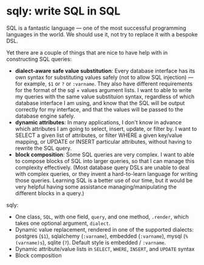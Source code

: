 # sqly: write SQL in SQL

SQL is a fantastic language — one of the most successful programming languages in the world. We should use it, not try to replace it with a bespoke DSL. 

Yet there are a couple of things that are nice to have help with in constructing SQL queries:

* **dialect-aware safe value substitution**: Every database interface has its own syntax for substituting values safely (not to allow SQL injection) — for example, `$1` or `?` or `:varname`. They also have different requirements for the format of the sql + values argument lists. I want to able to write my queries with the same value substituion syntax, regardless of which database interface I am using, and know that the SQL will be output correctly for my interface, and that the values will be passed to the database engine safely. 
* **dynamic attributes**: In many applications, I don't know in advance which attributes I am going to select, insert, update, or filter by. I want to SELECT a given list of attributes, or filter WHERE a given key/value mapping, or UPDATE or INSERT particular attributes, without having to rewrite the SQL query.
* **block composition**: Some SQL queries are very complex. I want to able to compose blocks of SQL into larger queries, so that I can manage this complexity effectively. (Most database query DSLs are unable to deal with complex queries, or they invent a hard-to-learn language for writing those queries. Learning SQL is a better use of our time, but it would be very helpful having some assistance managing/manipulating the different blocks in a query.)

sqly:

* One class, `SQL`, with one field, `query`, and one method, `.render`, which takes one optional argument, `dialect`. 
* Dynamic value replacement, rendered in one of the supported dialects: postgres (`$1`), sqlalchemy (`:varname`), embedded (`:varname`), mysql (`%(varname)s`), sqlite (`?`). Default style is embedded / `:varname`.
* Dynamic attribute/value lists in `SELECT`,  `WHERE`, `INSERT`, and `UPDATE` syntax
* Block composition

